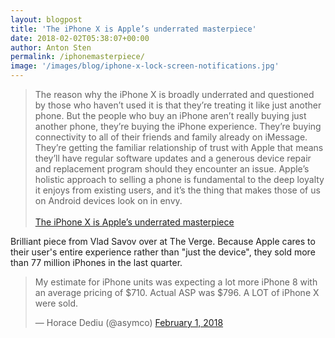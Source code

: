 ```yaml
---
layout: blogpost
title: 'The iPhone X is Apple’s underrated masterpiece'
date: 2018-02-02T05:38:07+00:00
author: Anton Sten
permalink: /iphonemasterpiece/
image: '/images/blog/iphone-x-lock-screen-notifications.jpg'
---
```


>The reason why the iPhone X is broadly underrated and questioned by those who haven’t used it is that they’re treating it like just another phone. But the people who buy an iPhone aren’t really buying just another phone, they’re buying the iPhone experience. They’re buying connectivity to all of their friends and family already on iMessage. They’re getting the familiar relationship of trust with Apple that means they’ll have regular software updates and a generous device repair and replacement program should they encounter an issue. Apple’s holistic approach to selling a phone is fundamental to the deep loyalty it enjoys from existing users, and it’s the thing that makes those of us on Android devices look on in envy.
<br /><br />
[The iPhone X is Apple’s underrated masterpiece](https://www.theverge.com/2018/2/1/16957594/iphone-x-apple-quarterly-report-review)

Brilliant piece from Vlad Savov over at The Verge. Because Apple cares to their user's entire experience rather than "just the device", they sold more than 77 million iPhones in the last quarter. 

<blockquote class="twitter-tweet" data-lang="en"><p lang="en" dir="ltr">My estimate for iPhone units was expecting a lot more iPhone 8 with an average pricing of $710. Actual ASP was $796. A LOT of iPhone X were sold.</p>&mdash; Horace Dediu (@asymco) <a href="https://twitter.com/asymco/status/959179151004618752?ref_src=twsrc%5Etfw">February 1, 2018</a></blockquote> <script async src="https://platform.twitter.com/widgets.js" charset="utf-8"></script> 

